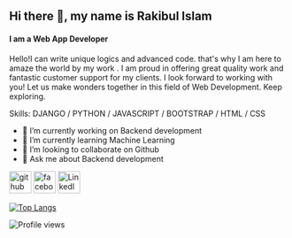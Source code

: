 ## Hi there 👋, my name is Rakibul Islam
#### I am a Web App Developer
Hello!I can write unique logics and advanced code. that's why I am here to amaze the world by my work . I am proud in offering great quality work and fantastic customer support for my clients. I look forward to working with you! Let us make wonders together in this field of Web Development. Keep exploring.

Skills:  DJANGO / PYTHON / JAVASCRIPT / BOOTSTRAP / HTML / CSS

- 🔭 I’m currently working on Backend development 
- 🌱 I’m currently learning Machine Learning 
- 👯 I’m looking to collaborate on Github 
- 💬 Ask me about Backend development 


[<img src='https://cdn.jsdelivr.net/npm/simple-icons@3.0.1/icons/github.svg' alt='github' height='40'>](https://github.com/rkrakib4516)  [<img src='https://cdn.jsdelivr.net/npm/simple-icons@3.0.1/icons/facebook.svg' alt='facebook' height='40'>](https://www.facebook.com/rakibul4516)  [<img src='https://cdn.jsdelivr.net/npm/simple-icons@3.0.1/icons/youtube.svg' alt='LinkedIn' height='40'>](https://www.linkedin.com/in/rakibul-islam4516/)  

[![Top Langs](https://github-readme-stats.vercel.app/api/top-langs/?username=rkrakib4516)](https://github.com/anuraghazra/github-readme-stats)

![Profile views](https://gpvc.arturio.dev/rkrakib4516)  



